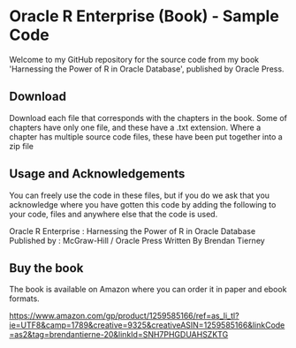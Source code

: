 # Oracle R Enterprise (Book) - Sample Code

Welcome to my GitHub repository for the source code from my book 'Harnessing the Power of R in Oracle Database', published by Oracle Press.


## Download

Download each file that corresponds with the chapters in the book. Some of chapters have only one file, and these have a .txt extension. Where a chapter has multiple source code files, these have been put together into a zip file

## Usage and Acknowledgements

You can freely use the code in these files, but if you do we ask that you acknowledge where you have gotten this code by adding the following to your code, files and anywhere else that the code is used.

   Oracle R Enterprise : Harnessing the Power of R in Oracle Database
       Published by : McGraw-Hill / Oracle Press
   Written By
       Brendan Tierney
 

## Buy the book

The book is available on Amazon where you can order it in paper and ebook formats.

https://www.amazon.com/gp/product/1259585166/ref=as_li_tl?ie=UTF8&camp=1789&creative=9325&creativeASIN=1259585166&linkCode=as2&tag=brendantierne-20&linkId=SNH7PHGDUAHSZKTG

